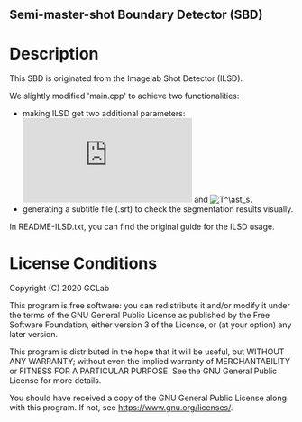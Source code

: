Semi-master-shot Boundary Detector (SBD)
---

# Description

This SBD is originated from the Imagelab Shot Detector (ILSD).

We slightly modified 'main.cpp' to achieve two functionalities:
  - making ILSD get two additional parameters: ![T](https://latex.codecogs.com/gif.latex?T) and ![T^\ast_s](https://latex.codecogs.com/gif.latex?T^\ast_s).
  - generating a subtitle file (.srt) to check the segmentation results visually.

In README-ILSD.txt, you can find the original guide for the ILSD usage. 


# License Conditions

Copyright (C) 2020 GCLab

This program is free software: you can redistribute it and/or modify
it under the terms of the GNU General Public License as published by
the Free Software Foundation, either version 3 of the License, or
(at your option) any later version.

This program is distributed in the hope that it will be useful,
but WITHOUT ANY WARRANTY; without even the implied warranty of
MERCHANTABILITY or FITNESS FOR A PARTICULAR PURPOSE.  See the
GNU General Public License for more details.

You should have received a copy of the GNU General Public License
along with this program.  If not, see <https://www.gnu.org/licenses/>.
